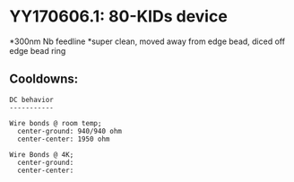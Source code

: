 YY170606.1: 80-KIDs device
==========================================

*300nm Nb feedline
*super clean, moved away from edge bead, diced off edge bead ring

Cooldowns:
-----------

    DC behavior
    -----------

    Wire bonds @ room temp;
      center-ground: 940/940 ohm
      center-center: 1950 ohm

    Wire Bonds @ 4K;
      center-ground: 
      center-center: 
